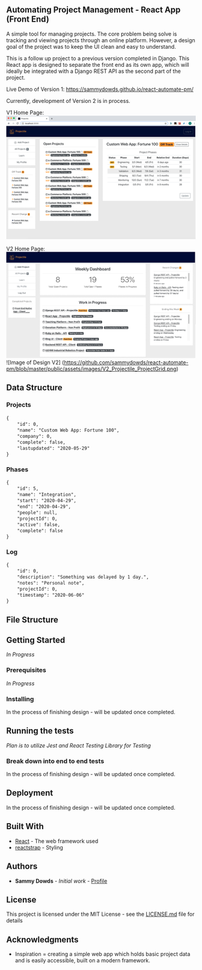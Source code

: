 ## Automating Project Management - React App (Front End)

A simple tool for managing projects. The core problem being solve is tracking and viewing projects through an online platform. However, a design goal of the project was to keep the UI clean and easy to understand. 

This is a follow up project to a previous version completed in Django. This React app is designed to separate the front end as its own app, which will ideally be integrated with a Django REST API as the second part of the project. 

Live Demo of Version 1: https://sammydowds.github.io/react-automate-pm/

Currently, development of Version 2 is in process. 

V1 Home Page: 
![Image of Design](https://github.com/sammydowds/react-automate-pm/blob/master/public/assets/images/Sample_Screen.png)

V2 Home Page: 
![Image of Design V2](https://github.com/sammydowds/react-automate-pm/blob/master/public/assets/images/V2_Projectile_Home.png)
![Image of Design V2] (https://github.com/sammydowds/react-automate-pm/blob/master/public/assets/images/V2_Projectile_ProjectGrid.png)

## Data Structure 
### Projects
    {
        "id": 0,
        "name": "Custom Web App: Fortune 100",
        "company": 0,
        "complete": false,
        "lastupdated": "2020-05-29"
    }
### Phases
    {
        "id": 5,
        "name": "Integration",
        "start": "2020-04-29",
        "end": "2020-04-29",
        "people": null,
        "projectId": 0,
        "active": false,
        "complete": false
    }

### Log
    {
        "id": 0,
        "description": "Something was delayed by 1 day.",
        "notes": "Personal note", 
        "projectId": 0,
        "timestamp": "2020-06-06"
    }

## File Structure 

## Getting Started

*In Progress*

### Prerequisites

*In Progress*

### Installing

In the process of finishing design - will be updated once completed.

## Running the tests

*Plan is to utilize Jest and React Testing Library for Testing*

### Break down into end to end tests

In the process of finishing design - will be updated once completed.

## Deployment

In the process of finishing design - will be updated once completed.

## Built With

* [React](https://reactjs.org/docs/getting-started.html) - The web framework used
* [reactstrap](https://reactstrap.github.io/) - Styling

## Authors

* **Sammy Dowds** - *Initial work* - [Profile](https://github.com/sammydowds)

## License

This project is licensed under the MIT License - see the [LICENSE.md](LICENSE.md) file for details

## Acknowledgments

* Inspiration = creating a simple web app which holds basic project data and is easily accessible, built on a modern framework.
